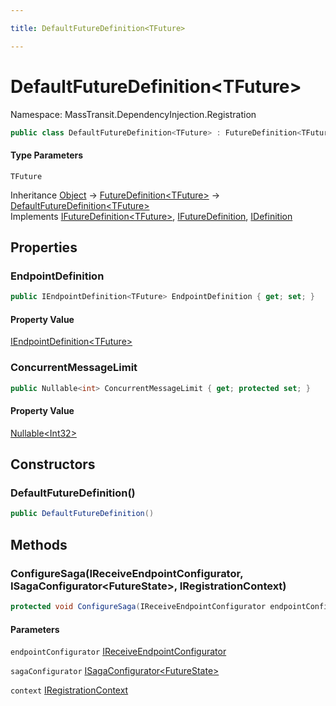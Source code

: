 ```yaml
---

title: DefaultFutureDefinition<TFuture>

---
```


# DefaultFutureDefinition\<TFuture\>

Namespace: MassTransit.DependencyInjection.Registration

```csharp
public class DefaultFutureDefinition<TFuture> : FutureDefinition<TFuture>, IFutureDefinition<TFuture>, IFutureDefinition, IDefinition
```

#### Type Parameters

`TFuture`<br/>

Inheritance [Object](https://learn.microsoft.com/en-us/dotnet/api/system.object) → [FutureDefinition\<TFuture\>](../../masstransit-abstractions/masstransit/futuredefinition-1) → [DefaultFutureDefinition\<TFuture\>](../masstransit-dependencyinjection-registration/defaultfuturedefinition-1)<br/>
Implements [IFutureDefinition\<TFuture\>](../../masstransit-abstractions/masstransit/ifuturedefinition-1), [IFutureDefinition](../../masstransit-abstractions/masstransit/ifuturedefinition), [IDefinition](../../masstransit-abstractions/masstransit/idefinition)

## Properties

### **EndpointDefinition**

```csharp
public IEndpointDefinition<TFuture> EndpointDefinition { get; set; }
```

#### Property Value

[IEndpointDefinition\<TFuture\>](../../masstransit-abstractions/masstransit/iendpointdefinition-1)<br/>

### **ConcurrentMessageLimit**

```csharp
public Nullable<int> ConcurrentMessageLimit { get; protected set; }
```

#### Property Value

[Nullable\<Int32\>](https://learn.microsoft.com/en-us/dotnet/api/system.nullable-1)<br/>

## Constructors

### **DefaultFutureDefinition()**

```csharp
public DefaultFutureDefinition()
```

## Methods

### **ConfigureSaga(IReceiveEndpointConfigurator, ISagaConfigurator\<FutureState\>, IRegistrationContext)**

```csharp
protected void ConfigureSaga(IReceiveEndpointConfigurator endpointConfigurator, ISagaConfigurator<FutureState> sagaConfigurator, IRegistrationContext context)
```

#### Parameters

`endpointConfigurator` [IReceiveEndpointConfigurator](../../masstransit-abstractions/masstransit/ireceiveendpointconfigurator)<br/>

`sagaConfigurator` [ISagaConfigurator\<FutureState\>](../../masstransit-abstractions/masstransit/isagaconfigurator-1)<br/>

`context` [IRegistrationContext](../../masstransit-abstractions/masstransit/iregistrationcontext)<br/>
